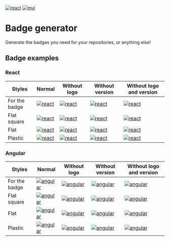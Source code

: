 [![react](https://img.shields.io/badge/17.0.2-61DAFB?style=for-the-badge&logo=react&label=react&labelColor=20232A)](https://reactjs.org/)
[![mui](https://img.shields.io/badge/5.2.1-0081CB?style=for-the-badge&logo=mui&label=mui&labelColor=FFFFFF)](https://mui.com/)
# Badge generator
Generate the badges you need for your repositories, or anything else!

## Badge examples
### React
|Styles|Normal|Without logo|Without version|Without logo and version
|-|-|-|-|-|
|For the badge|[![react](https://img.shields.io/badge/17.0.2-61DAFB?style=for-the-badge&logo=react&label=react&labelColor=20232A)](https://reactjs.org/)|[![react](https://img.shields.io/badge/17.0.2-61DAFB?style=for-the-badge&label=react&labelColor=20232A)](https://reactjs.org/)|[![react](https://img.shields.io/badge/react-20232A?style=for-the-badge&logo=react)](https://reactjs.org/)|[![react](https://img.shields.io/badge/react-20232A?style=for-the-badge)](https://reactjs.org/)|
|Flat square|[![react](https://img.shields.io/badge/17.0.2-61DAFB?style=flat-square&logo=react&label=react&labelColor=20232A)](https://reactjs.org/)|[![react](https://img.shields.io/badge/17.0.2-61DAFB?style=flat-square&label=react&labelColor=20232A)](https://reactjs.org/)|[![react](https://img.shields.io/badge/react-20232A?style=flat-square&logo=react)](https://reactjs.org/)|[![react](https://img.shields.io/badge/react-20232A?style=flat-square)](https://reactjs.org/)|
|Flat|[![react](https://img.shields.io/badge/17.0.2-61DAFB?style=flat&logo=react&label=react&labelColor=20232A)](https://reactjs.org/)|[![react](https://img.shields.io/badge/17.0.2-61DAFB?style=flat&label=react&labelColor=20232A)](https://reactjs.org/)|[![react](https://img.shields.io/badge/react-20232A?style=flat&logo=react)](https://reactjs.org/)|[![react](https://img.shields.io/badge/react-20232A?style=flat)](https://reactjs.org/)|
|Plastic|[![react](https://img.shields.io/badge/17.0.2-61DAFB?style=plastic&logo=react&label=react&labelColor=20232A)](https://reactjs.org/)|[![react](https://img.shields.io/badge/17.0.2-61DAFB?style=plastic&label=react&labelColor=20232A)](https://reactjs.org/)|[![react](https://img.shields.io/badge/react-20232A?style=plastic&logo=react)](https://reactjs.org/)|[![react](https://img.shields.io/badge/react-20232A?style=plastic)](https://reactjs.org/)|

### Angular
|Styles|Normal|Without logo|Without version|Without logo and version
|-|-|-|-|-|
|For the badge|[![angular](https://img.shields.io/badge/13.1.1-000000?style=for-the-badge&logo=angular&label=angular&labelColor=B52E31)](https://angular.io/)|[![angular](https://img.shields.io/badge/13.1.1-000000?style=for-the-badge&label=angular&labelColor=B52E31)](https://angular.io/)|[![angular](https://img.shields.io/badge/angular-B52E31?style=for-the-badge&logo=angular)](https://angular.io/)|[![angular](https://img.shields.io/badge/angular-B52E31?style=for-the-badge)](https://angular.io/)|
|Flat square|[![angular](https://img.shields.io/badge/13.1.1-000000?style=flat-square&logo=angular&label=angular&labelColor=B52E31)](https://angular.io/)|[![angular](https://img.shields.io/badge/13.1.1-000000?style=flat-square&label=angular&labelColor=B52E31)](https://angular.io/)|[![angular](https://img.shields.io/badge/angular-B52E31?style=flat-square&logo=angular)](https://angular.io/)|[![angular](https://img.shields.io/badge/angular-B52E31?style=flat-square)](https://angular.io/)|
|Flat|[![angular](https://img.shields.io/badge/13.1.1-000000?style=flat&logo=angular&label=angular&labelColor=B52E31)](https://angular.io/)|[![angular](https://img.shields.io/badge/13.1.1-000000?style=flat&label=angular&labelColor=B52E31)](https://angular.io/)|[![angular](https://img.shields.io/badge/angular-B52E31?style=flat&logo=angular)](https://angular.io/)|[![angular](https://img.shields.io/badge/angular-B52E31?style=flat)](https://angular.io/)|
|Plastic|[![angular](https://img.shields.io/badge/13.1.1-000000?style=plastic&logo=angular&label=angular&labelColor=B52E31)](https://angular.io/)|[![angular](https://img.shields.io/badge/13.1.1-000000?style=plastic&label=angular&labelColor=B52E31)](https://angular.io/)|[![angular](https://img.shields.io/badge/angular-B52E31?style=plastic&logo=angular)](https://angular.io/)|[![angular](https://img.shields.io/badge/angular-B52E31?style=plastic)](https://angular.io/)|
